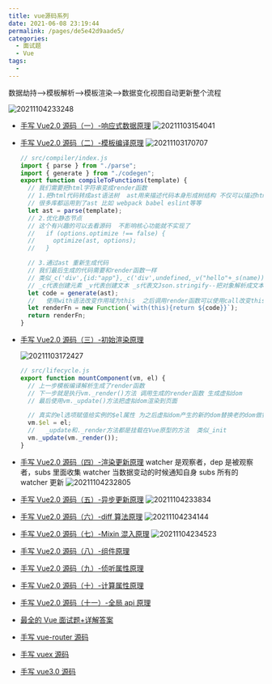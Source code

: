 ```yaml
---
title: vue源码系列
date: 2021-06-08 23:19:44
permalink: /pages/de5e42d9aade5/
categories:
  - 面试题
  - Vue
tags:
  -
---
```


数据劫持-->模板解析-->模板渲染-->数据变化视图自动更新整个流程

![20211104233248](https://cdn.jsdelivr.net/gh/wu529778790/image/blog/20211104233248.png)

<!-- more -->

- [手写 Vue2.0 源码（一）-响应式数据原理](https://juejin.cn/post/6935344605424517128)
  ![20211103154041](https://cdn.jsdelivr.net/gh/wu529778790/image/blog/20211103154041.png)
- [手写 Vue2.0 源码（二）-模板编译原理](https://juejin.cn/post/6936024530016010276)
  ![20211103170707](https://cdn.jsdelivr.net/gh/wu529778790/image/blog/20211103170707.png)

  ```js
  // src/compiler/index.js
  import { parse } from "./parse";
  import { generate } from "./codegen";
  export function compileToFunctions(template) {
    // 我们需要把html字符串变成render函数
    // 1.把html代码转成ast语法树  ast用来描述代码本身形成树结构 不仅可以描述html 也能描述css以及js语法
    // 很多库都运用到了ast 比如 webpack babel eslint等等
    let ast = parse(template);
    // 2.优化静态节点
    // 这个有兴趣的可以去看源码  不影响核心功能就不实现了
    //   if (options.optimize !== false) {
    //     optimize(ast, options);
    //   }

    // 3.通过ast 重新生成代码
    // 我们最后生成的代码需要和render函数一样
    // 类似_c('div',{id:"app"},_c('div',undefined,_v("hello"+_s(name)),_c('span',undefined,_v("world"))))
    // _c代表创建元素 _v代表创建文本 _s代表文Json.stringify--把对象解析成文本
    let code = generate(ast);
    //   使用with语法改变作用域为this  之后调用render函数可以使用call改变this 方便code里面的变量取值
    let renderFn = new Function(`with(this){return ${code}}`);
    return renderFn;
  }
  ```

- [手写 Vue2.0 源码（三）-初始渲染原理](https://juejin.cn/post/6937120983765483528)

  ![20211103172427](https://cdn.jsdelivr.net/gh/wu529778790/image/blog/20211103172427.png)

  ```js
  // src/lifecycle.js
  export function mountComponent(vm, el) {
    // 上一步模板编译解析生成了render函数
    // 下一步就是执行vm._render()方法 调用生成的render函数 生成虚拟dom
    // 最后使用vm._update()方法把虚拟dom渲染到页面

    // 真实的el选项赋值给实例的$el属性 为之后虚拟dom产生的新的dom替换老的dom做铺垫
    vm.$el = el;
    //   _update和._render方法都是挂载在Vue原型的方法  类似_init
    vm._update(vm._render());
  }
  ```

- [手写 Vue2.0 源码（四）-渲染更新原理](https://juejin.cn/post/6938221715281575973)
  watcher 是观察者，dep 是被观察者，subs 里面收集 watcher 当数据变动的时候通知自身 subs 所有的 watcher 更新
  ![20211104232805](https://cdn.jsdelivr.net/gh/wu529778790/image/blog/20211104232805.png)
- [手写 Vue2.0 源码（五）-异步更新原理](https://juejin.cn/post/6939704519668432910)
  ![20211104233834](https://cdn.jsdelivr.net/gh/wu529778790/image/blog/20211104233834.png)
- [手写 Vue2.0 源码（六）-diff 算法原理](https://juejin.cn/post/6953433215218483236)
  ![20211104234144](https://cdn.jsdelivr.net/gh/wu529778790/image/blog/20211104234144.png)
- [手写 Vue2.0 源码（七）-Mixin 混入原理](https://juejin.cn/post/6951671158198501383)
  ![20211104234523](https://cdn.jsdelivr.net/gh/wu529778790/image/blog/20211104234523.png)
- [手写 Vue2.0 源码（八）-组件原理](https://juejin.cn/post/6954173708344770591)
- [手写 Vue2.0 源码（九）-侦听属性原理](https://juejin.cn/post/6954925963226382367)
- [手写 Vue2.0 源码（十）-计算属性原理](https://juejin.cn/post/6956407362085191717)
- [手写 Vue2.0 源码（十一）-全局 api 原理](https://juejin.cn/post/6959016804349902884)
- [最全的 Vue 面试题+详解答案](https://juejin.cn/post/6961222829979697165)
- [手写 vue-router 源码](https://juejin.cn/post/6935344605424517128#heading-7)
- [手写 vuex 源码](https://juejin.cn/post/6935344605424517128#heading-7)
- [手写 vue3.0 源码](https://juejin.cn/post/6935344605424517128#heading-7)

<!-- more -->

